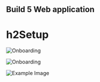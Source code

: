 ## Build 5 Web application

# h2Setup


![Onboarding](https://drive.google.com/file/d/1VzdIlyfIkCzffxPAWTQUXCKbd_mD2xGB/view?usp=sharing)

![Onboarding](https://drive.google.com/ucexport=view&id=1VzdIlyfIkCzffxPAWTQUXCKbd_mD2xGB)

![Example Image](https://drive.google.com/uc?id=1VzdIlyfIkCzffxPAWTQUXCKbd_mD2xGB)

